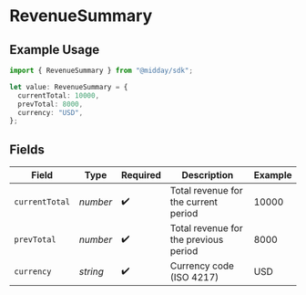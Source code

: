 # RevenueSummary

## Example Usage

```typescript
import { RevenueSummary } from "@midday/sdk";

let value: RevenueSummary = {
  currentTotal: 10000,
  prevTotal: 8000,
  currency: "USD",
};
```

## Fields

| Field                                 | Type                                  | Required                              | Description                           | Example                               |
| ------------------------------------- | ------------------------------------- | ------------------------------------- | ------------------------------------- | ------------------------------------- |
| `currentTotal`                        | *number*                              | :heavy_check_mark:                    | Total revenue for the current period  | 10000                                 |
| `prevTotal`                           | *number*                              | :heavy_check_mark:                    | Total revenue for the previous period | 8000                                  |
| `currency`                            | *string*                              | :heavy_check_mark:                    | Currency code (ISO 4217)              | USD                                   |